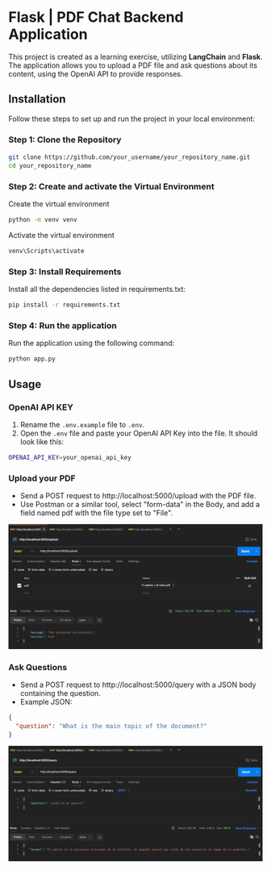 # Flask | PDF Chat Backend Application

This project is created as a learning exercise, utilizing **LangChain** and **Flask**. The application allows you to upload a PDF file and ask questions about its content, using the OpenAI API to provide responses.

## Installation

Follow these steps to set up and run the project in your local environment:

### Step 1: Clone the Repository

```bash
git clone https://github.com/your_username/your_repository_name.git
cd your_repository_name
```

### Step 2: Create and activate the Virtual Environment

Create the virtual environment

```bash
python -m venv venv
```

Activate the virtual environment

```bash
venv\Scripts\activate
```

### Step 3: Install Requirements

Install all the dependencies listed in requirements.txt:

```bash
pip install -r requirements.txt
```

### Step 4: Run the application

Run the application using the following command:

```bash
python app.py
```

## Usage

### OpenAI API KEY
1. Rename the ``.env.example`` file to ``.env``.
2. Open the ``.env`` file and paste your OpenAI API Key into the file. It should look like this:
```bash
OPENAI_API_KEY=your_openai_api_key
```

### Upload your PDF

- Send a POST request to http://localhost:5000/upload with the PDF file.
- Use Postman or a similar tool, select "form-data" in the Body, and add a field named pdf with the file type set to "File".

![alt text](assets/pdf-upload.png)

### Ask Questions

- Send a POST request to http://localhost:5000/query with a JSON body containing the question.
- Example JSON:

```json
{
  "question": "What is the main topic of the document?"
}
```
![alt text](assets/response.png)